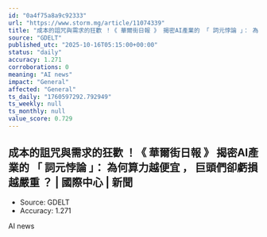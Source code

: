 ```yaml
---
id: "0a4f75a8a9c92333"
url: "https://www.storm.mg/article/11074339"
title: "成本的詛咒與需求的狂歡 ！《 華爾街日報 》 揭密AI產業的 「 詞元悖論 」： 為何算力越便宜 ， 巨頭們卻虧損越嚴重 ？ | 國際中心 | 新聞"
source: "GDELT"
published_utc: "2025-10-16T05:15:00+00:00"
status: "daily"
accuracy: 1.271
corroborations: 0
meaning: "AI news"
impact: "General"
affected: "General"
ts_daily: "1760597292.792949"
ts_weekly: null
ts_monthly: null
value_score: 0.729
---
```

## 成本的詛咒與需求的狂歡 ！《 華爾街日報 》 揭密AI產業的 「 詞元悖論 」： 為何算力越便宜 ， 巨頭們卻虧損越嚴重 ？ | 國際中心 | 新聞

- Source: GDELT
- Accuracy: 1.271

AI news
